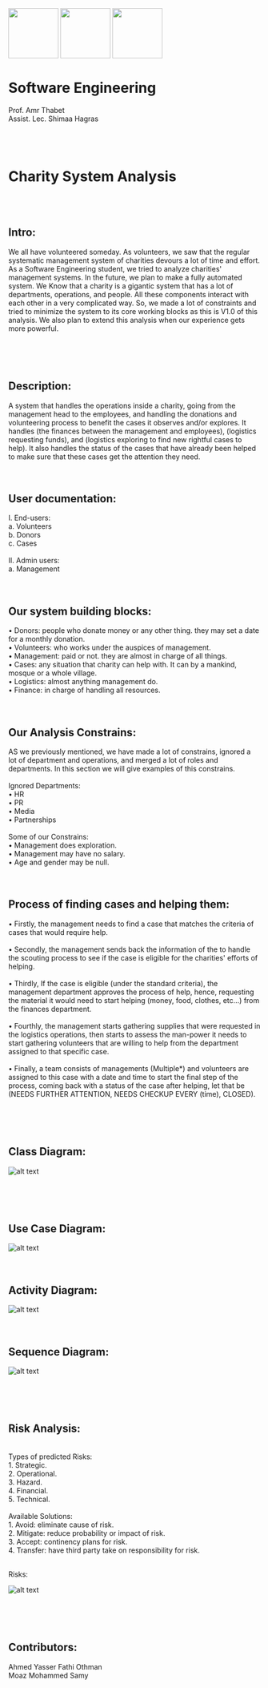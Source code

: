 <img src="MU.jpg" width="100">
<img src="FElogo.jpeg" width="100">
<img src="deplogo.jpg" width="100">

# Software Engineering
Prof. Amr Thabet<br />
Assist. Lec. Shimaa Hagras<br />
<br /><br /><br />
# Charity System Analysis <br />

<br /><br />

## Intro: <br />
We all have volunteered someday. As volunteers, we saw that the regular systematic management system of charities devours a lot of time and effort. As a Software Engineering student, we tried to analyze charities' management systems. In the future, we plan to make a fully automated system. We Know that a charity is a gigantic system that has a lot of departments, operations, and people. All these components interact with each other in a very complicated way. So, we made a lot of constraints and tried to minimize the system to its core working blocks as this is V1.0 of this analysis. We also plan to extend this analysis when our experience gets more powerful.

<br /><br /><br />

## Description:<br />
A system that handles the operations inside a charity, going from the management head to the employees, and handling the donations and volunteering process to benefit the cases it observes and/or explores. It handles (the finances between the management and employees), (logistics requesting funds), and (logistics exploring to find new rightful cases to help). It also handles the status of the cases that have already been helped to make sure that these cases get the attention they need.
<br /><br /><br />

## User documentation:
I. End-users:<br />
a. Volunteers<br />
b. Donors<br />
c. Cases<br /><br />
II. Admin users:<br />
a. Management<br />
<br /><br />

## Our system building blocks:<br />
• Donors: people who donate money or any other thing. they may set a date
for a monthly donation.<br />
• Volunteers: who works under the auspices of management.<br />
• Management: paid or not. they are almost in charge of all things.<br />
• Cases: any situation that charity can help with. It can by a mankind, mosque
or a whole village.<br />
• Logistics: almost anything management do.<br />
• Finance: in charge of handling all resources.<br />
<br /><br />
## Our Analysis Constrains:
AS we previously mentioned, we have made a lot of constrains,
ignored a lot of department and operations, and merged a lot of roles and
departments. In this section we will give examples of this constrains.<br />
<br />
Ignored Departments: <br />
• HR <br />
• PR <br />
• Media <br />
• Partnerships<br /><br />
Some of our Constrains: <br />
• Management does exploration. <br />
• Management may have no salary. <br />
• Age and gender may be null. <br />
<br /><br />
## Process of finding cases and helping them:<br />
• Firstly, the management needs to find a case that matches the criteria of
cases that would require help.<br /><br />
• Secondly, the management sends back the information of the to handle
the scouting process to see if the case is eligible for the charities' efforts of
helping.<br /><br />
• Thirdly, If the case is eligible (under the standard criteria), the
management department approves the process of help, hence, requesting
the material it would need to start helping (money, food, clothes, etc...)
from the finances department.<br /><br />
• Fourthly, the management starts gathering supplies that were requested
in the logistics operations, then starts to assess the man-power it needs to
start gathering volunteers that are willing to help from the department
assigned to that specific case.<br /><br />
• Finally, a team consists of managements (Multiple*) and volunteers are
assigned to this case with a date and time to start the final step of the
process, coming back with a status of the case after helping, let that be
(NEEDS FURTHER ATTENTION, NEEDS CHECKUP EVERY (time), CLOSED).<br /><br />

<br /><br />

## Class Diagram:<br />


![alt text](Charity_sys_class_digram.svg  "Class Digram Text 1" )

<br /><br /><br />


## Use Case Diagram:<br />
![alt text](Charity_sys_Use_Case_digram.svg "Case Digram Text 1")
<br /><br /><br />

## Activity Diagram:<br />
![alt text](Charity_sys_activity_digram.svg "Activity Digram Text 1")
<br /><br /><br />

## Sequence Diagram:<br />

![alt text](Charity_Sys_Sequence_digram.svg "Activity Digram Text 1")

<br /><br /><br />

## Risk Analysis:<br />
<br />
Types of predicted Risks:<br />
1.	Strategic.<br />
2.	Operational.<br />
3.	Hazard.<br />
4.	Financial.<br />
5.	Technical.<br /><br />
Available Solutions:<br />
1.	Avoid: eliminate cause of risk.<br />
2.	Mitigate: reduce probability or impact of risk.<br />
3.	Accept: continency plans for risk.<br />
4.	Transfer: have third party take on responsibility for risk.<br /><br />

Risks:

![alt text](risks.png "Activity Digram Text 1")


<br /><br /><br />


## Contributors: <br />
Ahmed Yasser Fathi Othman<br />
Moaz Mohammed Samy <br />
<br /><br /><br /><br /><br /><br />

